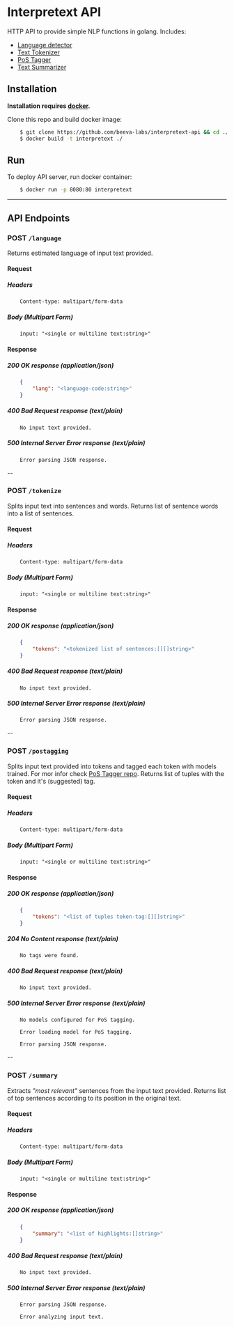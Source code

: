 # Interpretext API
HTTP API to provide simple NLP functions in golang. Includes:

 - [Language detector](https://github.com/beeva-labs/lang-detector)
 - [Text Tokenizer](https://github.com/beeva-labs/text-tokenizer)
 - [PoS Tagger](https://github.com/beeva-labs/postagger)
 - [Text Summarizer](https://github.com/beeva-labs/text-summarizer)

## Installation

**Installation requires [docker](https://docs.docker.com/install/).**

Clone this repo and build docker image:

```sh
    $ git clone https://github.com/beeva-labs/interpretext-api && cd ./interpretext-api
    $ docker build -t interpretext ./
```

## Run
To deploy API server, run docker container:

```sh
    $ docker run -p 8080:80 interpretext
```

---



## API Endpoints

### POST `/language`
Returns estimated language of input text provided.

#### Request

##### Headers

```
    Content-type: multipart/form-data
```

##### Body (Multipart Form)

```
    input: "<single or multiline text:string>"
```

#### Response

##### 200 OK response (application/json)

```json
    {
    	"lang": "<language-code:string>"
    }
```

##### 400 Bad Request response (text/plain)

```
    No input text provided.
```

##### 500 Internal Server Error response (text/plain)

```
    Error parsing JSON response.
```

--

### POST `/tokenize`
Splits input text into sentences and words. Returns list of sentence words into a list of sentences.

#### Request

##### Headers

```
    Content-type: multipart/form-data
```

##### Body (Multipart Form)

```
    input: "<single or multiline text:string>"
```

#### Response

##### 200 OK response (application/json)

```json
    {
    	"tokens": "<tokenized list of sentences:[][]string>"
    }
```

##### 400 Bad Request response (text/plain)

```
    No input text provided.
```

##### 500 Internal Server Error response (text/plain)

```
    Error parsing JSON response.
```
--

### POST `/postagging`
Splits input text provided into tokens and tagged each token with models trained. For mor infor check [PoS Tagger repo](https://github.com/beeva-labs/postagger). Returns list of tuples with the token and it's (suggested) tag.

#### Request

##### Headers

```
    Content-type: multipart/form-data
```

##### Body (Multipart Form)

```
    input: "<single or multiline text:string>"
```

#### Response

##### 200 OK response (application/json)

```json
    {
    	"tokens": "<list of tuples token-tag:[][]string>"
    }
```

##### 204 No Content response (text/plain)

```
    No tags were found.
```

##### 400 Bad Request response (text/plain)

```
    No input text provided.
```
##### 500 Internal Server Error response (text/plain)

```
    No models configured for PoS tagging.
```

```
    Error loading model for PoS tagging.
```

```
    Error parsing JSON response.
```
--

### POST `/summary`
Extracts _"most relevant"_ sentences from the input text provided. Returns list of top sentences according to its position in the original text.

#### Request

##### Headers

```
    Content-type: multipart/form-data
```

##### Body (Multipart Form)

```
    input: "<single or multiline text:string>"
```

#### Response

##### 200 OK response (application/json)

```json
    {
    	"summary": "<list of highlights:[]string>"
    }
```

##### 400 Bad Request response (text/plain)

```
    No input text provided.
```

##### 500 Internal Server Error response (text/plain)

```
    Error parsing JSON response.
```

```
    Error analyzing input text.
```


